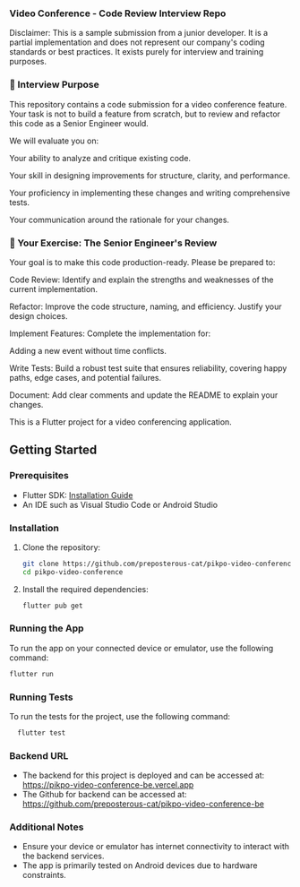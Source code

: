 ### Video Conference - Code Review Interview Repo
Disclaimer: This is a sample submission from a junior developer. It is a partial implementation and does not represent our company's coding standards or best practices. It exists purely for interview and training purposes.

### 🎯 Interview Purpose
This repository contains a code submission for a video conference feature. Your task is not to build a feature from scratch, but to review and refactor this code as a Senior Engineer would.

We will evaluate you on:

Your ability to analyze and critique existing code.

Your skill in designing improvements for structure, clarity, and performance.

Your proficiency in implementing these changes and writing comprehensive tests.

Your communication around the rationale for your changes.

### 🎯 Your Exercise: The Senior Engineer's Review
Your goal is to make this code production-ready. Please be prepared to:

Code Review: Identify and explain the strengths and weaknesses of the current implementation.

Refactor: Improve the code structure, naming, and efficiency. Justify your design choices.

Implement Features: Complete the implementation for:

Adding a new event without time conflicts.

Write Tests: Build a robust test suite that ensures reliability, covering happy paths, edge cases, and potential failures.

Document: Add clear comments and update the README to explain your changes.


This is a Flutter project for a video conferencing application.

## Getting Started

### Prerequisites

- Flutter SDK: [Installation Guide](https://flutter.dev/docs/get-started/install)
- An IDE such as Visual Studio Code or Android Studio

### Installation

1. Clone the repository:
   ```bash
   git clone https://github.com/preposterous-cat/pikpo-video-conference.git
   cd pikpo-video-conference
   ```
2. Install the required dependencies:
   ```bash
   flutter pub get
   ```

### Running the App

To run the app on your connected device or emulator, use the following command:
  ```bash
  flutter run
  ```

### Running Tests

To run the tests for the project, use the following command:
 ```bash
   flutter test
   ```

### Backend URL

- The backend for this project is deployed and can be accessed at: https://pikpo-video-conference-be.vercel.app
- The Github for backend can be accessed at: https://github.com/preposterous-cat/pikpo-video-conference-be

### Additional Notes

- Ensure your device or emulator has internet connectivity to interact with the backend services.
- The app is primarily tested on Android devices due to hardware constraints.
